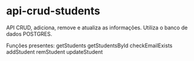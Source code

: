 # api-crud-students


API CRUD, adiciona, remove e atualiza as informações.
Utiliza o banco de dados POSTGRES.

Funções presentes:
getStudents
getStudentsById
checkEmailExists
addStudent
remStudent
updateStudent